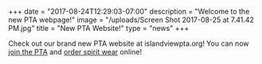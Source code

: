 +++
date = "2017-08-24T12:29:03-07:00"
description = "Welcome to the new PTA webpage!"
image = "/uploads/Screen Shot 2017-08-25 at 7.41.42 PM.jpg"
title = "New PTA Website!"
type = "news"
+++


Check out our brand new PTA website at islandviewpta.org! You can now [join the PTA](/membership/) and [order spirit wear](/shop/) online!